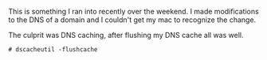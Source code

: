 
This is something I ran into recently over the weekend. I made modifications to the DNS of a domain and I couldn't get my mac to recognize the change.

The culprit was DNS caching, after flushing my DNS cache all was well.

    # dscacheutil -flushcache
